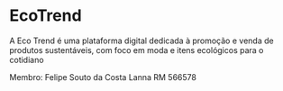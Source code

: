 # EcoTrend
A Eco Trend é uma plataforma digital dedicada à promoção e venda de produtos sustentáveis, com foco em moda e itens ecológicos para o cotidiano

Membro: Felipe Souto da Costa Lanna RM 566578
